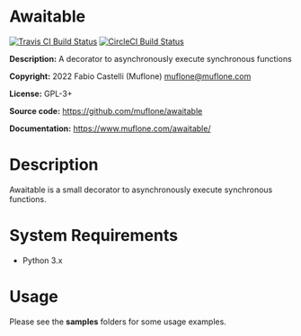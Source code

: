 # Awaitable

[![Travis CI Build Status](https://img.shields.io/travis/com/muflone/awaitable/master.svg)](https://www.travis-ci.com/github/muflone/awaitable)
[![CircleCI Build Status](https://img.shields.io/circleci/project/github/muflone/awaitable/master.svg)](https://circleci.com/gh/muflone/awaitable)

**Description:** A decorator to asynchronously execute synchronous functions

**Copyright:** 2022 Fabio Castelli (Muflone) <muflone@muflone.com>

**License:** GPL-3+

**Source code:** https://github.com/muflone/awaitable

**Documentation:** https://www.muflone.com/awaitable/

# Description

Awaitable is a small decorator to asynchronously execute synchronous functions.

# System Requirements

* Python 3.x

# Usage

Please see the **samples** folders for some usage examples.
